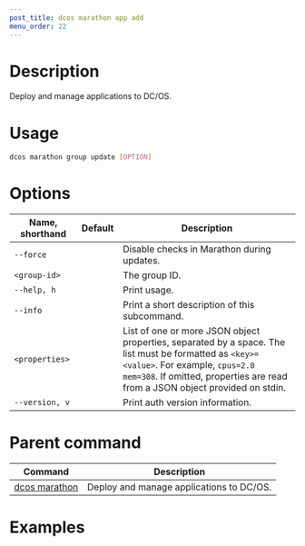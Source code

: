 ```yaml
---
post_title: dcos marathon app add
menu_order: 22
---
```


# Description
Deploy and manage applications to DC/OS.

# Usage

```bash
dcos marathon group update [OPTION]
```

# Options

| Name, shorthand | Default | Description |
|---------|-------------|-------------|
| `--force`   |             | Disable checks in Marathon during updates. |
| `<group-id>`   |             |  The group ID. |
| `--help, h`   |             |  Print usage. |
| `--info`   |             |  Print a short description of this subcommand. |
| `<properties>`   |             |  List of one or more JSON object properties, separated by a space. The list must be formatted as `<key>=<value>`. For example, `cpus=2.0 mem=308`. If omitted, properties are read from a JSON object provided on stdin. |
| `--version, v`   |             | Print auth version information. |

# Parent command

| Command | Description |
|---------|-------------|
| [dcos marathon](/docs/1.9/usage/cli/command-reference/dcos-marathon/) | Deploy and manage applications to DC/OS. |

# Examples